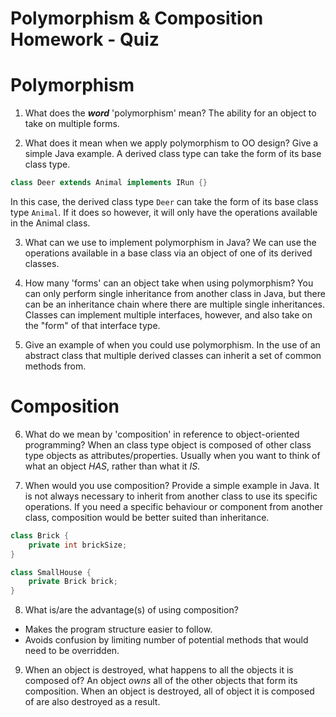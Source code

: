 # Polymorphism & Composition Homework - Quiz

# Polymorphism

1. What does the ___word___ 'polymorphism' mean?
The ability for an object to take on multiple forms.

2. What does it mean when we apply polymorphism to OO design? Give a simple Java example.
A derived class type can take the form of its base class type.
```java
class Deer extends Animal implements IRun {}
```
In this case, the derived class type `Deer` can take the form of its base class type `Animal`. If it does so however, it will only have the operations available in the Animal class.

3. What can we use to implement polymorphism in Java?
We can use the operations available in a base class via an object of one of its derived classes.

4. How many 'forms' can an object take when using polymorphism?
You can only perform single inheritance from another class in Java, but there can be an inheritance chain 
where there are multiple single inheritances. Classes can implement multiple interfaces, however, and also
take on the "form" of that interface type.

5. Give an example of when you could use polymorphism.
In the use of an abstract class that multiple derived classes can inherit a set of common methods from.


# Composition

6. What do we mean by 'composition' in reference to object-oriented programming?
When an class type object is composed of other class type objects as attributes/properties.
Usually when you want to think of what an object *HAS*, rather than what it *IS*.

7. When would you use composition? Provide a simple example in Java.
It is not always necessary to inherit from another class to use its specific operations.
If you need a specific behaviour or component from another class, composition would be better suited than
inheritance.
```java
class Brick {
    private int brickSize;
}

class SmallHouse {
    private Brick brick;
}
```

8. What is/are the advantage(s) of using composition?
* Makes the program structure easier to follow.
* Avoids confusion by limiting number of potential methods that would need to be overridden.

9. When an object is destroyed, what happens to all the objects it is composed of?
An object *owns* all of the other objects that form its composition.
When an object is destroyed, all of object it is composed of are also destroyed as a result.